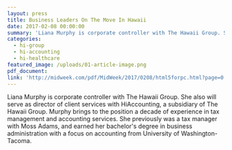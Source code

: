 ```yaml
---
layout: press
title: Business Leaders On The Move In Hawaii
date: 2017-02-08 00:00:00
summary: 'Liana Murphy is corporate controller with The Hawaii Group. She also will serve as director of client services with HiAccounting, a subsidiary of The Hawaii Group. Murphy brings to the position a decade of experience in tax management and accounting services. She previously was a tax manager with Moss Adams'
categories:
  - hi-group
  - hi-accounting
  - hi-healthcare
featured_image: /uploads/01-article-image.png
pdf_document:
link: 'http://midweek.com/pdf/MidWeek/2017/0208/html5forpc.html?page=0'
---
```



Liana Murphy is corporate controller with The Hawaii Group. She also will serve as director of client services with HiAccounting, a subsidiary of The Hawaii Group. Murphy brings to the position a decade of experience in tax management and accounting services. She previously was a tax manager with Moss Adams, and earned her bachelor's degree in business administration with a focus on accounting from University of Washington-Tacoma.